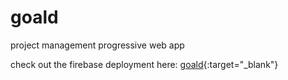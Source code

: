 # goald
project management progressive web app


check out the firebase deployment here:
[goald](https://goald-7b8ce.firebaseapp.com){:target="_blank"}

